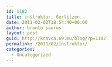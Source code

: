 ```yaml
---
id: 1182
title: inštruktor, Gerlitzen
date: 2011-02-02T18:54:40+00:00
author: bronto saurus
layout: post
guid: http://kravca.69.mu/blog/?p=1182
permalink: /2011/02/instruktor/
categories:
  - Uncategorized
---
```

